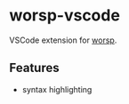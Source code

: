 # worsp-vscode

VSCode extension for [worsp](https://github.com/sosukesuzuki/worsp).

## Features

- syntax highlighting
